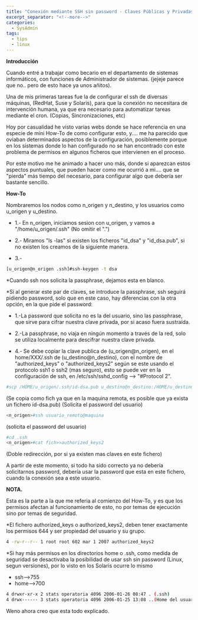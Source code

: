 ```yaml
---
title: "Conexión mediante SSH sin password - Claves Públicas y Privadas"
excerpt_separator: "<!--more-->"
categories:
  - SysAdmin
tags:
  - tips
  - linux
---
```

**Introducción**

Cuando entré a trabajar como becario en el departamento de sistemas informáticos, con funciones de Administrador de sistemas. (jejeje parece que no.. pero de esto hace ya unos añitos).

Una de mis primeras tareas fue la de configurar el ssh de diversas máquinas, (RedHat, Suse y Solaris), para que la conexión no necesitara de intervención humana, ya que era necesario para automatizar tareas mediante el cron. (Copias, Sincronizaciones, etc)
<!--more-->

Hoy por casualidad he visto varias webs donde se hace referencia en una especie de mini How-To de como configurar esto, y.... me ha parecido que oviaban determinados aspectos de la configuración, posiblemente porque en los sistemas donde lo han configurado no se han encontrado con este problema de permisos en algunos ficheros que intervienen en el proceso.

Por este motivo me he animado a hacer uno más, donde si aparezcan estos aspectos puntuales, que pueden hacer como me ocurrió a mi.... que se "pierda" más tiempo del necesario, para configurar algo que debería ser bastante sencillo.

**How-To**

Nombraremos los nodos como n_origen y n_destino, y los usuarios como u_origen y u_destino.

* 1.- En n_origen, iniciamos sesion con u_origen, y vamos a "/home/u_origen/.ssh" (No omitir el ".")

* 2.- Miramos "ls -las" si existen los ficheros "id_dsa" y "id_dsa.pub", si no existen los creamos de la siguiente manera.

* 3.- 
```bash
[u_origen@n_origen .ssh]#ssh-keygen -t dsa
```

*Cuando ssh nos solicita la passphrase, dejamos esta en blanco.

*Si al generar este par de claves, se introduce la passphrase, ssh seguirá pidiendo password, solo que en este caso, hay diferencias con la otra opción, en la que pide el password:

* 1.-La password que solicita no es la del usuario, sino las passphrase, que sirve para cifrar nuestra clave privada, por si acaso fuera sustraída.
* 2.-La passphrase, no viaja en ningún momento a través de la red, solo se utiliza localmente para descifrar nuestra clave privada.

* 4.- Se debe copiar la clave publica de (u_origen@n_origen), en el home/XXX/.ssh de (u_destino@n_destino), con el nombre de "authorized_keys" o "authorized_keys2" según se este usando el protocolo ssh1 o ssh2 (mas seguro), esto se puede ver en la configuración de ssh, en /etc/ssh/sshd_config --> "#Protocol 2".

```bash
#scp /HOME/u_origen/.ssh/id-dsa.pub u_destino@n_destino:/HOME/u_destino/.ssh/fich
```

(Se copia como fich ya que en la maquina remota, es posible que ya exista un fichero id-dsa.pub) (Solicita el password del usuario)
```bash
<n_origen>#ssh usuario_remoto@maquina
```
(solicita el password del usuario)

```bash
#cd .ssh
<n_origen>#cat fich>>authorized_keys2
```
(Doble redirección, por si ya existen mas claves en este fichero)


A partir de este momento, si todo ha sido correcto ya no debería solicitarnos password, debería usar la password que esta en este fichero, cuando la conexión sea a este usuario.

**NOTA.**

Esta es la parte a la que me referia al comienzo del How-To, y es que los permisos afectan al funcionamiento de esto, no por temas de ejecución sino por temas de seguridad.

*El fichero authorized_keys o authorized_keys2, deben tener exactamente los permisos 644 y ser propiedad del usuario y su grupo.
```bash
4 -rw-r--r-- 1 root root 602 mar 1 2007 authorized_keys2
```

*Si hay más permisos en los directorios home o .ssh, como medida de seguridad se desactivaba la posibilidad de usar ssh sin password (Linux, segun versiones), por lo visto en los Solaris ocurre lo mismo
* ssh-->755
* home-->700
```bash
4 drwxr-xr-x 2 stats operatoria 4096 2006-01-26 08:47 . (.ssh)
4 drwx------ 3 stats operatoria 4096 2006-01-25 13:08 ..(Home del usuario)
```

Weno ahora creo que esta todo explicado.